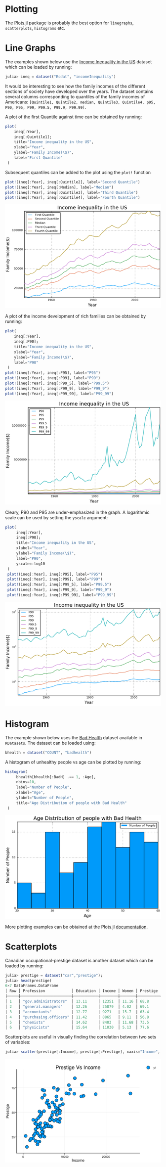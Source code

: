 # Plotting
The [Plots.jl](https://github.com/tbreloff/Plots.jl) package is probably the best option for `linegraphs`, `scatterplots`, `histograms` etc.

# Line Graphs

The examples shown below use the [Income Inequality in the US](https://vincentarelbundock.github.io/Rdatasets/doc/Ecdat/incomeInequality.html) dataset which can be loaded by running:
```julia
julia> ineq = dataset("Ecdat", "incomeInequality")
```

It would be interesting to see how the family incomes of the different sections of society have developed over the years. The dataset contains several columns corresponding to quantiles of the family incomes of Americans: `[Quintile1, Quintile2, median, Quintile3, Quintile4, p95, P90, P95, P99, P99.5, P99.9, P99.99]`.

A plot of the first Quantile against time can be obtained by running:

```julia
plot(
    ineq[:Year],
    ineq[:Quintile1];
    title="Income inequality in the US",
    xlabel="Year",
    ylabel="Family Income(\$)",
    label="First Quantile"
 )

```
Subsequent quantiles can be added to the plot using the `plot!` function

```julia
plot!(ineq[:Year], ineq[:Quintile2], label="Second Quantile")
plot!(ineq[:Year], ineq[:Median], label="Median")
plot!(ineq[:Year], ineq[:Quintile3], label="Third Quantile")
plot!(ineq[:Year], ineq[:Quintile4], label="Fourth Quantile")
```

![Income inequality in the US](https://github.com/pranavtbhat/JuliaCookbook/blob/master/media/ineq_quantiles.png)

A plot of the income development of rich families can be obtained by running:

```julia
plot(
    ineq[:Year],
    ineq[:P90];
    title="Income inequality in the US",
    xlabel="Year",
    ylabel="Family Income(\$)",
    label="P90"
 )
plot!(ineq[:Year], ineq[:P95], label="P95")
plot!(ineq[:Year], ineq[:P99], label="P99")
plot!(ineq[:Year], ineq[:P99_5], label="P99.5")
plot!(ineq[:Year], ineq[:P99_9], label="P99_9")
plot!(ineq[:Year], ineq[:P99_99], label="P99_99")
```
![Income inequality in the US](https://github.com/pranavtbhat/JuliaCookbook/blob/master/media/ineq_pseries.png)

Cleary, P90 and P95 are under-emphasized in the graph. A logarithmic scale can be used by setting the `yscale` argument:

```julia
plot(
     ineq[:Year],
     ineq[:P90];
     title="Income inequality in the US",
     xlabel="Year",
     ylabel="Family Income(\$)",
     label="P90",
     yscale=:log10
 )
 plot!(ineq[:Year], ineq[:P95], label="P95")
 plot!(ineq[:Year], ineq[:P99], label="P99")
 plot!(ineq[:Year], ineq[:P99_5], label="P99.5")
 plot!(ineq[:Year], ineq[:P99_9], label="P99_9")
 plot!(ineq[:Year], ineq[:P99_99], label="P99_99")
 ```
![Income inequality in the US](https://github.com/pranavtbhat/JuliaCookbook/blob/master/media/ineq_pseries_log.png)


# Histogram

The example shown below uses the [Bad Health](http://vincentarelbundock.github.io/Rdatasets/doc/COUNT/badhealth.html) dataset available in `RDatasets`. The dataset can be loaded using:

```julia
bhealth = dataset("COUNT", "badhealth")
```

A histogram of unhealthy people vs age can be plotted by running:
```julia
histogram(
     bhealth[bhealth[:BadH] .== 1, :Age],
     nbins=10,
     label="Number of People",
     xlabel="Age",
     ylabel="Number of People",
     title="Age Distribution of people with Bad Health"
 )
```

![Income inequality in the US](https://github.com/pranavtbhat/JuliaCookbook/blob/master/media/bhealth_age_dist.png)


More plotting examples can be obtained at the Plots.jl [documentation](https://juliaplots.github.io/).

# Scatterplots

Canadian occupational-prestige dataset is another dataset which can be loaded by running:

```julia
julia> prestige = dataset("car","prestige");
julia> head(prestige)
6×7 DataFrames.DataFrame
│ Row │ Profession            │ Education │ Income │ Women │ Prestige │ Census │ Type   │
├─────┼───────────────────────┼───────────┼────────┼───────┼──────────┼────────┼────────┤
│ 1   │ "gov.administrators"  │ 13.11     │ 12351  │ 11.16 │ 68.8     │ 1113   │ "prof" │
│ 2   │ "general.managers"    │ 12.26     │ 25879  │ 4.02  │ 69.1     │ 1130   │ "prof" │
│ 3   │ "accountants"         │ 12.77     │ 9271   │ 15.7  │ 63.4     │ 1171   │ "prof" │
│ 4   │ "purchasing.officers" │ 11.42     │ 8865   │ 9.11  │ 56.8     │ 1175   │ "prof" │
│ 5   │ "chemists"            │ 14.62     │ 8403   │ 11.68 │ 73.5     │ 2111   │ "prof" │
│ 6   │ "physicists"          │ 15.64     │ 11030  │ 5.13  │ 77.6     │ 2113   │ "prof" │
```

Scatterplots are useful in visually finding the correlation between two sets of variables:

```julia
julia> scatter(prestige[:Income], prestige[:Prestige], xaxis="Income", yaxis="Prestige", title="Prestige Vs Income")
```

![Canadian data, Prestige - Income](https://github.com/pranavtbhat/JuliaCookbook/blob/master/media/scatter_prestige.png)
